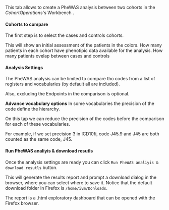 
This tab allows to create a PheWAS analysis between two cohorts in the *CohortOperations*'s Workbench . 


#### Cohorts to compare

The first step is to select the cases and controls cohorts. 

This will show an initial assessment of the patients in the colors. How many patients in each cohort have phenotipic data available for the analysis. How many patients ovelap between cases and controls 

#### Analysis Settings

The PheWAS analysis can be limited to compare tho codes from a list of registers and vocabularies (by default all are included). 

Also, excluding the Endpoints in the comparison is optional. 

**Advance vocabulary options**
In some vocabularies the precision of the code define the hierarchy. 

On this tap we can reduce the precision of the codes before the comparison for each of these vocabularies. 

For example, if we set precision 3 in ICD10fi, code J45.9 and J45 are both counted as the same code, J45. 


#### Run PheWAS analiyis & download resutls

Once the analysis settings are ready you can click `Run PheWAS analiyis & download resutls` button. 

This will generate the results report and prompt a download dialog in the browser, where you can select where to save it.
Notice that the default download folder in Firefox is `/home/ivm/Donloads`. 

The report is a .html exploratory dashboard that can be opened with the Firefox browser. 

